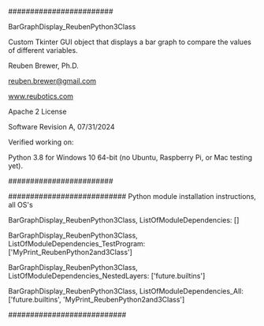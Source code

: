 ########################

BarGraphDisplay_ReubenPython3Class

Custom Tkinter GUI object that displays a bar graph to compare the values of different variables.

Reuben Brewer, Ph.D.

reuben.brewer@gmail.com

www.reubotics.com

Apache 2 License

Software Revision A, 07/31/2024

Verified working on:

Python 3.8 for Windows 10 64-bit (no Ubuntu, Raspberry Pi, or Mac testing yet).

########################  

########################### Python module installation instructions, all OS's

BarGraphDisplay_ReubenPython3Class, ListOfModuleDependencies: []

BarGraphDisplay_ReubenPython3Class, ListOfModuleDependencies_TestProgram: ['MyPrint_ReubenPython2and3Class']

BarGraphDisplay_ReubenPython3Class, ListOfModuleDependencies_NestedLayers: ['future.builtins']

BarGraphDisplay_ReubenPython3Class, ListOfModuleDependencies_All:['future.builtins', 'MyPrint_ReubenPython2and3Class']

###########################
